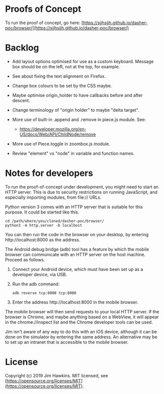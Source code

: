Proofs of Concept
=================
To run the proof of concept, go here:
[https://sjjhsjjh.github.io/dasher-poc/browser/](https://sjjhsjjh.github.io/dasher-poc/browser/)

Backlog
=======
-   Add layout options optimised for use as a custom keyboard. Message box
    should be on the left, not at the top, for example.
-   See about fixing the text alignment on Firefox.
-   Change box colours to be set by the CSS maybe.
-   Maybe optimise origin_holder to have callbacks before and after descent.
-   Change terminology of "origin holder" to maybe "delta target".
-   More use of built-in .append and .remove in piece.js module. See:

    -   https://developer.mozilla.org/en-US/docs/Web/API/ChildNode/remove
    
-   More use of Piece.toggle in zoombox.js module.
-   Review "element" vs "node" in variable and function names.

Notes for developers
====================
To run the proof-of-concept under development, you might need to start an HTTP
server. This is due to security restrictions on running JavaScript, and
especially importing modules, from file:// URLs.

Python version 3 comes with an HTTP server that is suitable for this purpose. It
could be started like this.

    cd /path/where/you/cloned/dasher-poc/browser/
    python3 -m http.server -b localhost

You can then run the code in the browser on your desktop, by entering
http://localhost:8000 as the address.

The Android debug bridge (adb) tool has a feature by which the mobile browser
can communicate with an HTTP server on the host machine. Proceed as follows.

1.  Connect your Android device, which must have been set up as a developer
    device, via USB.
2.  Run the adb command:

        adb reverse tcp:8000 tcp:8000

3.  Enter the address http://localhost:8000 in the mobile browser.

The mobile browser will then send requests to your local HTTP server. If the
browser is Chrome, and maybe anything based on a WebView, it will appear in the
chrome://inspect list and the Chrome developer tools can be used.

Jim isn't aware of any way to do this with an iOS device, although it can be
done on the simulator by entering the same address. An alternative may be to set
up an intranet that is accessible to the mobile browser.

License
=======
Copyright (c) 2019 Jim Hawkins. MIT licensed, see
[https://opensource.org/licenses/MIT](https://opensource.org/licenses/MIT).
